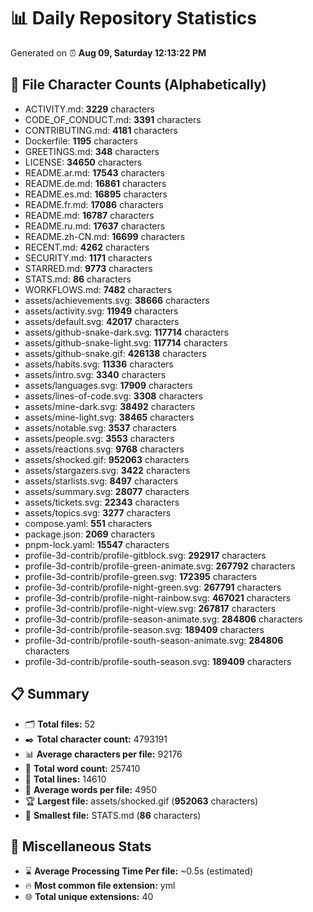 # 📊 Daily Repository Statistics
Generated on ⏰ **Aug 09, Saturday 12:13:22 PM**

## 📂 File Character Counts (Alphabetically)
- ACTIVITY.md: **3229** characters
- CODE_OF_CONDUCT.md: **3391** characters
- CONTRIBUTING.md: **4181** characters
- Dockerfile: **1195** characters
- GREETINGS.md: **348** characters
- LICENSE: **34650** characters
- README.ar.md: **17543** characters
- README.de.md: **16861** characters
- README.es.md: **16895** characters
- README.fr.md: **17086** characters
- README.md: **16787** characters
- README.ru.md: **17637** characters
- README.zh-CN.md: **16699** characters
- RECENT.md: **4262** characters
- SECURITY.md: **1171** characters
- STARRED.md: **9773** characters
- STATS.md: **86** characters
- WORKFLOWS.md: **7482** characters
- assets/achievements.svg: **38666** characters
- assets/activity.svg: **11949** characters
- assets/default.svg: **42017** characters
- assets/github-snake-dark.svg: **117714** characters
- assets/github-snake-light.svg: **117714** characters
- assets/github-snake.gif: **426138** characters
- assets/habits.svg: **11336** characters
- assets/intro.svg: **3340** characters
- assets/languages.svg: **17909** characters
- assets/lines-of-code.svg: **3308** characters
- assets/mine-dark.svg: **38492** characters
- assets/mine-light.svg: **38465** characters
- assets/notable.svg: **3537** characters
- assets/people.svg: **3553** characters
- assets/reactions.svg: **9768** characters
- assets/shocked.gif: **952063** characters
- assets/stargazers.svg: **3422** characters
- assets/starlists.svg: **8497** characters
- assets/summary.svg: **28077** characters
- assets/tickets.svg: **22343** characters
- assets/topics.svg: **3277** characters
- compose.yaml: **551** characters
- package.json: **2069** characters
- pnpm-lock.yaml: **15547** characters
- profile-3d-contrib/profile-gitblock.svg: **292917** characters
- profile-3d-contrib/profile-green-animate.svg: **267792** characters
- profile-3d-contrib/profile-green.svg: **172395** characters
- profile-3d-contrib/profile-night-green.svg: **267791** characters
- profile-3d-contrib/profile-night-rainbow.svg: **467021** characters
- profile-3d-contrib/profile-night-view.svg: **267817** characters
- profile-3d-contrib/profile-season-animate.svg: **284806** characters
- profile-3d-contrib/profile-season.svg: **189409** characters
- profile-3d-contrib/profile-south-season-animate.svg: **284806** characters
- profile-3d-contrib/profile-south-season.svg: **189409** characters

## 📋 Summary
- 🗂️ **Total files:** 52
- ✒️ **Total character count:** 4793191
- 📊 **Average characters per file:** 92176
- 📝 **Total word count:** 257410
- 🧾 **Total lines:** 14610
- 📐 **Average words per file:** 4950
- 🏆 **Largest file:** assets/shocked.gif (**952063** characters)
- 🥉 **Smallest file:** STATS.md (**86** characters)

## 🌟 Miscellaneous Stats
- ⌛ **Average Processing Time Per file:** ~0.5s (estimated)
- 🔥 **Most common file extension:** yml
- 🌐 **Total unique extensions:** 40
